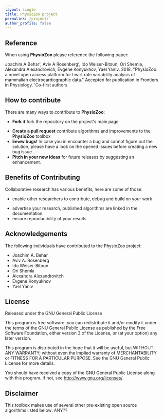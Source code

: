 ```yaml
---
layout: single
title: PhysioZoo project
permalink: /project/
author_profile: false
---
```



## Reference

When using **PhysioZoo** please reference the following paper:

Joachim A Behar', Aviv A Rosenberg', Ido Weiser-Bitoun, Ori Shemla, Alexandra Alexandrovich, Evgene Konyukhov, Yael Yaniv. 2018.  "PhysioZoo: a novel open access platform for heart rate variability analysis of mammalian electrocardiographic data." Accepted for publication in Frontiers in Physiology. 'Co-first authors.

## How to contribute

There are many ways to contribute to **PhysioZoo**:

  * **Fork it** fork the repository on the  project's main page
  + **Create a pull request** contribute algorithms and improvements to the **PhysioZoo** toolbox
  + **Eeww bugs!** In case you in encounter a bug and cannot figure out the solution, please have a look on the opened issues before creating a new bug issue
  + **Pitch in your new ideas** for future releases by suggesting an enhancement.

## Benefits of Contributing

Collaborative research has various benefits, here are some of those:

* enable other researchers to contribute, debug and build on your work
+ advertise your research, published algorithms are linked in the documentation
+ ensure reproducibility of your results

## Acknowledgements
The following individuals have contributed to the PhysioZoo project:

- Joachim A. Behar
- Aviv A. Rosenberg
- Ido Weiser-Bitoun
- Ori Shemla
- Alexandra Alexandrovitch
- Evgene Konyukhov
- Yael Yaniv

## License

Released under the GNU General Public License

This program is free software: you can redistribute it and/or modify
it under the terms of the GNU General Public License as published by
the Free Software Foundation, either version 3 of the License, or
(at your option) any later version.
 
This program is distributed in the hope that it will be useful,
but WITHOUT ANY WARRANTY; without even the implied warranty of
MERCHANTABILITY or FITNESS FOR A PARTICULAR PURPOSE.  See the
GNU General Public License for more details.

You should have received a copy of the GNU General Public License
along with this program.  If not, see <http://www.gnu.org/licenses/>.

## Disclaimer

This toolbox makes use of several other pre-existing open source algorithms listed below:
ANY??
